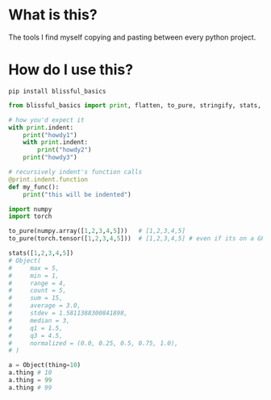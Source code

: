 # What is this?

The tools I find myself copying and pasting between every python project.

# How do I use this?

`pip install blissful_basics`


```python
from blissful_basics import print, flatten, to_pure, stringify, stats, product, large_pickle_save, large_pickle_load, FS, Object

# how you'd expect it
with print.indent:
    print("howdy1")
    with print.indent:
        print("howdy2")
    print("howdy3")

# recursively indent's function calls
@print.indent.function 
def my_func():
    print("this will be indented")

import numpy
import torch

to_pure(numpy.array([1,2,3,4,5]))   # [1,2,3,4,5]
to_pure(torch.tensor([1,2,3,4,5]))  # [1,2,3,4,5] # even if its on a GPU device

stats([1,2,3,4,5])
# Object(
#     max = 5,
#     min = 1,
#     range = 4,
#     count = 5,
#     sum = 15,
#     average = 3.0,
#     stdev = 1.5811388300841898,
#     median = 3,
#     q1 = 1.5,
#     q3 = 4.5,
#     normalized = (0.0, 0.25, 0.5, 0.75, 1.0),
# )

a = Object(thing=10)
a.thing # 10
a.thing = 99
a.thing # 99
```

